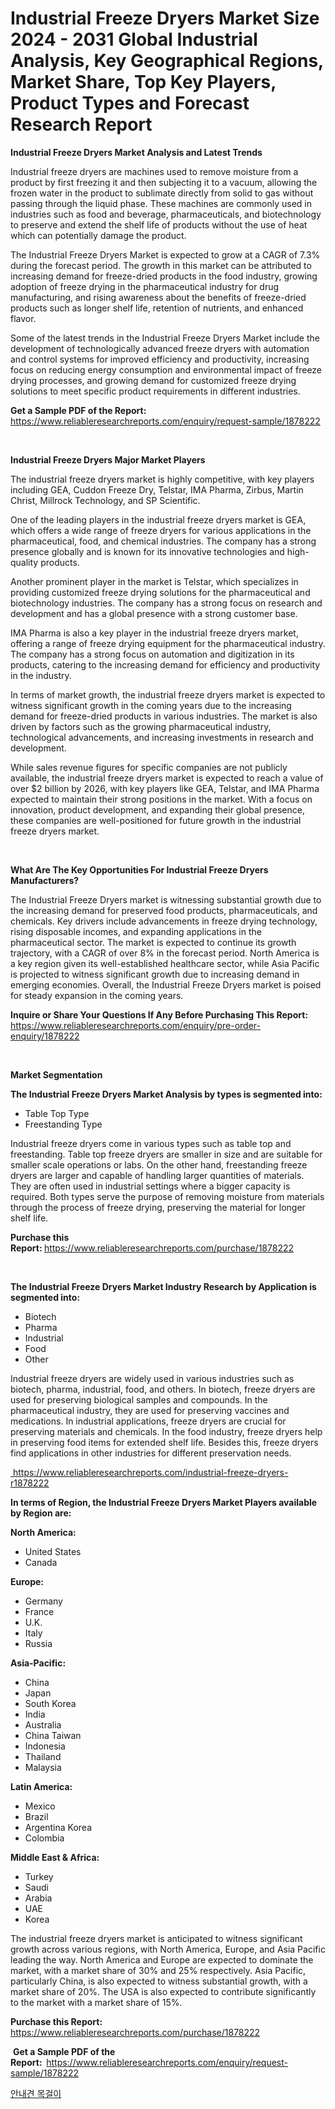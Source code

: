 <p><h1>Industrial Freeze Dryers Market Size 2024 - 2031 Global Industrial Analysis, Key Geographical Regions, Market Share, Top Key Players, Product Types and Forecast Research Report</h1></p><p><strong>Industrial Freeze Dryers Market Analysis and Latest Trends</strong></p>
<p><p>Industrial freeze dryers are machines used to remove moisture from a product by first freezing it and then subjecting it to a vacuum, allowing the frozen water in the product to sublimate directly from solid to gas without passing through the liquid phase. These machines are commonly used in industries such as food and beverage, pharmaceuticals, and biotechnology to preserve and extend the shelf life of products without the use of heat which can potentially damage the product.</p><p>The Industrial Freeze Dryers Market is expected to grow at a CAGR of 7.3% during the forecast period. The growth in this market can be attributed to increasing demand for freeze-dried products in the food industry, growing adoption of freeze drying in the pharmaceutical industry for drug manufacturing, and rising awareness about the benefits of freeze-dried products such as longer shelf life, retention of nutrients, and enhanced flavor.</p><p>Some of the latest trends in the Industrial Freeze Dryers Market include the development of technologically advanced freeze dryers with automation and control systems for improved efficiency and productivity, increasing focus on reducing energy consumption and environmental impact of freeze drying processes, and growing demand for customized freeze drying solutions to meet specific product requirements in different industries.</p></p>
<p><strong>Get a Sample PDF of the Report:&nbsp;</strong> <a href="https://www.reliableresearchreports.com/enquiry/request-sample/1878222">https://www.reliableresearchreports.com/enquiry/request-sample/1878222</a></p>
<p>&nbsp;</p>
<p><strong>Industrial Freeze Dryers Major Market Players</strong></p>
<p><p>The industrial freeze dryers market is highly competitive, with key players including GEA, Cuddon Freeze Dry, Telstar, IMA Pharma, Zirbus, Martin Christ, Millrock Technology, and SP Scientific. </p><p>One of the leading players in the industrial freeze dryers market is GEA, which offers a wide range of freeze dryers for various applications in the pharmaceutical, food, and chemical industries. The company has a strong presence globally and is known for its innovative technologies and high-quality products.</p><p>Another prominent player in the market is Telstar, which specializes in providing customized freeze drying solutions for the pharmaceutical and biotechnology industries. The company has a strong focus on research and development and has a global presence with a strong customer base.</p><p>IMA Pharma is also a key player in the industrial freeze dryers market, offering a range of freeze drying equipment for the pharmaceutical industry. The company has a strong focus on automation and digitization in its products, catering to the increasing demand for efficiency and productivity in the industry.</p><p>In terms of market growth, the industrial freeze dryers market is expected to witness significant growth in the coming years due to the increasing demand for freeze-dried products in various industries. The market is also driven by factors such as the growing pharmaceutical industry, technological advancements, and increasing investments in research and development.</p><p>While sales revenue figures for specific companies are not publicly available, the industrial freeze dryers market is expected to reach a value of over $2 billion by 2026, with key players like GEA, Telstar, and IMA Pharma expected to maintain their strong positions in the market. With a focus on innovation, product development, and expanding their global presence, these companies are well-positioned for future growth in the industrial freeze dryers market.</p></p>
<p>&nbsp;</p>
<p><strong>What Are The Key Opportunities For Industrial Freeze Dryers Manufacturers?</strong></p>
<p><p>The Industrial Freeze Dryers market is witnessing substantial growth due to the increasing demand for preserved food products, pharmaceuticals, and chemicals. Key drivers include advancements in freeze drying technology, rising disposable incomes, and expanding applications in the pharmaceutical sector. The market is expected to continue its growth trajectory, with a CAGR of over 8% in the forecast period. North America is a key region given its well-established healthcare sector, while Asia Pacific is projected to witness significant growth due to increasing demand in emerging economies. Overall, the Industrial Freeze Dryers market is poised for steady expansion in the coming years.</p></p>
<p><strong>Inquire or Share Your Questions If Any Before Purchasing This Report:</strong> <a href="https://www.reliableresearchreports.com/enquiry/pre-order-enquiry/1878222">https://www.reliableresearchreports.com/enquiry/pre-order-enquiry/1878222</a></p>
<p>&nbsp;</p>
<p><strong>Market Segmentation</strong></p>
<p><strong>The Industrial Freeze Dryers Market Analysis by types is segmented into:</strong></p>
<p><ul><li>Table Top Type</li><li>Freestanding Type</li></ul></p>
<p><p>Industrial freeze dryers come in various types such as table top and freestanding. Table top freeze dryers are smaller in size and are suitable for smaller scale operations or labs. On the other hand, freestanding freeze dryers are larger and capable of handling larger quantities of materials. They are often used in industrial settings where a bigger capacity is required. Both types serve the purpose of removing moisture from materials through the process of freeze drying, preserving the material for longer shelf life.</p></p>
<p><strong>Purchase this Report:&nbsp;</strong><a href="https://www.reliableresearchreports.com/purchase/1878222">https://www.reliableresearchreports.com/purchase/1878222</a></p>
<p>&nbsp;</p>
<p><strong>The Industrial Freeze Dryers Market Industry Research by Application is segmented into:</strong></p>
<p><ul><li>Biotech</li><li>Pharma</li><li>Industrial</li><li>Food</li><li>Other</li></ul></p>
<p><p>Industrial freeze dryers are widely used in various industries such as biotech, pharma, industrial, food, and others. In biotech, freeze dryers are used for preserving biological samples and compounds. In the pharmaceutical industry, they are used for preserving vaccines and medications. In industrial applications, freeze dryers are crucial for preserving materials and chemicals. In the food industry, freeze dryers help in preserving food items for extended shelf life. Besides this, freeze dryers find applications in other industries for different preservation needs.</p></p>
<p><a href="https://www.reliableresearchreports.com/industrial-freeze-dryers-r1878222">&nbsp;https://www.reliableresearchreports.com/industrial-freeze-dryers-r1878222</a></p>
<p><strong>In terms of Region, the Industrial Freeze Dryers Market Players available by Region are:</strong></p>
<p>
    <p> <strong> North America: </strong>
        <ul>
            <li>United States</li>
            <li>Canada</li>
        </ul>
        </p> 
    <p> <strong> Europe: </strong>
        <ul>
            <li>Germany</li>
            <li>France</li>
            <li>U.K.</li>
            <li>Italy</li>
            <li>Russia</li>
        </ul>
        </p> 
    <p> <strong> Asia-Pacific: </strong>
        <ul>
            <li>China</li>
            <li>Japan</li>
            <li>South Korea</li>
            <li>India</li>
            <li>Australia</li>
            <li>China Taiwan</li>
            <li>Indonesia</li>
            <li>Thailand</li>
            <li>Malaysia</li>
        </ul>
        </p> 
    <p> <strong> Latin America: </strong>
        <ul>
            <li>Mexico</li>
            <li>Brazil</li>
            <li>Argentina Korea</li>
            <li>Colombia</li>
        </ul>
        </p> 
    <p> <strong> Middle East & Africa: </strong>
        <ul>
            <li>Turkey</li>
            <li>Saudi</li>
            <li>Arabia</li>
            <li>UAE</li>
            <li>Korea</li>
        </ul>
    </p>
    </p>
<p><p>The industrial freeze dryers market is anticipated to witness significant growth across various regions, with North America, Europe, and Asia Pacific leading the way. North America and Europe are expected to dominate the market, with a market share of 30% and 25% respectively. Asia Pacific, particularly China, is also expected to witness substantial growth, with a market share of 20%. The USA is also expected to contribute significantly to the market with a market share of 15%.</p></p>
<p><strong>Purchase this Report: </strong><a href="https://www.reliableresearchreports.com/purchase/1878222">https://www.reliableresearchreports.com/purchase/1878222</a></p>
<p>&nbsp;<strong>Get a Sample PDF of the Report:&nbsp;&nbsp;</strong><a href="https://www.reliableresearchreports.com/enquiry/request-sample/1878222">https://www.reliableresearchreports.com/enquiry/request-sample/1878222</a></p>
<p><strong></strong></p>
<p><p><a href="https://medium.com/@carlosrtzkzhj/%EC%95%88%EB%82%B4%EA%B2%AC%EC%9A%A9-%EB%AA%A9%EC%A4%84-%EC%8B%9C%EC%9E%A5-%EB%B6%84%EC%84%9D-%EC%97%B0%ED%8F%89%EA%B7%A0-%EC%84%B1%EC%9E%A5%EB%A5%A0-%EC%8B%9C%EC%9E%A5-%EC%84%B8%EB%B6%84%ED%99%94-%EB%B0%8F-%EA%B8%80%EB%A1%9C%EB%B2%8C-%EC%82%B0%EC%97%85-%EA%B0%9C%EC%9A%94-4814cd48df0e">안내견 목걸이</a></p></p>